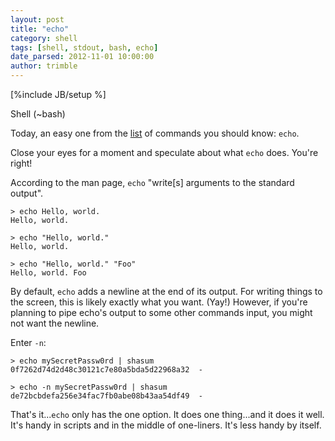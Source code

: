 ```yaml
---
layout: post
title: "echo"
category: shell
tags: [shell, stdout, bash, echo]
date_parsed: 2012-11-01 10:00:00
author: trimble
---
```

[%include JB/setup %]

Shell (~bash)

Today, an easy one from the [list](shell/2012/06/15/xargs/) of commands you should know: `echo`.

Close your eyes for a moment and speculate about what `echo` does. You're right!

According to the man page, `echo` "write[s] arguments to the standard output".

    > echo Hello, world.
    Hello, world.
    
    > echo "Hello, world."
    Hello, world.

    > echo "Hello, world." "Foo"
    Hello, world. Foo

By default, `echo` adds a newline at the end of its output. For writing things to the screen, this is likely exactly what you want. (Yay!) However, if you're planning to pipe echo's output to some other commands input, you might not want the newline.

Enter `-n`:

    > echo mySecretPassw0rd | shasum 
    0f7262d74d2d48c30121c7e80a5bda5d22968a32  -

    > echo -n mySecretPassw0rd | shasum
    de72bcbdefa256e34fac7fb0abe08b43aa54df49  -

That's it...`echo` only has the one option. It does one thing...and it does it well. It's handy in scripts and in the middle of one-liners. It's less handy by itself.
